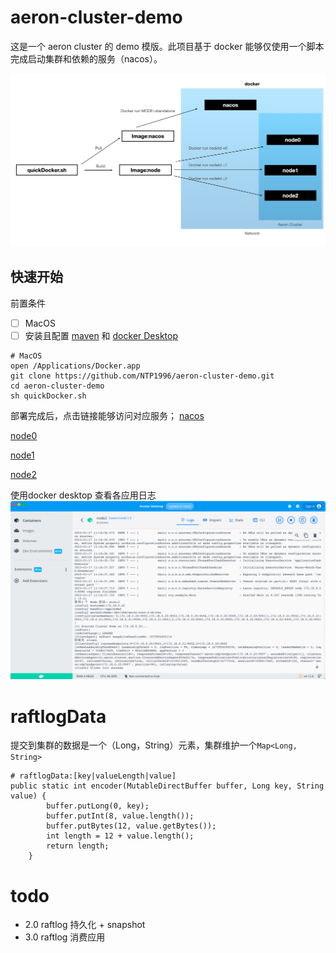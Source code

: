 # aeron-cluster-demo
这是一个 aeron cluster 的 demo 模版。此项目基于 docker 能够仅使用一个脚本完成启动集群和依赖的服务（nacos）。

![img_1.png](img_1.png)
## 快速开始
前置条件
-[ ] MacOS
-[ ] 安装且配置 [maven](https://maven.apache.org/) 和 [docker Desktop](https://www.docker.com/)
```
# MacOS
open /Applications/Docker.app
git clone https://github.com/NTP1996/aeron-cluster-demo.git
cd aeron-cluster-demo
sh quickDocker.sh
```
部署完成后，点击链接能够访问对应服务；
[nacos](http://localhost:8848/nacos/#/serviceManagement?dataId=&group=&appName=&namespace=&pageSize=&pageNo=&namespaceShowName=public)

[node0](http://localhost:8080/)

[node1](http://localhost:8081/)

[node2](http://localhost:8082/)

使用docker desktop 查看各应用日志
![img.png](img.png)
# raftlogData
提交到集群的数据是一个（Long，String）元素，集群维护一个`Map<Long, String>`

```
# raftlogData:[key|valueLength|value]
public static int encoder(MutableDirectBuffer buffer, Long key, String value) {
        buffer.putLong(0, key);
        buffer.putInt(8, value.length());
        buffer.putBytes(12, value.getBytes());
        int length = 12 + value.length();
        return length;
    }
```
# todo
- 2.0 raftlog 持久化 + snapshot
- 3.0 raftlog 消费应用